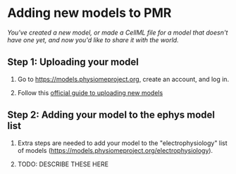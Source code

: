 # Adding new models to PMR

_You've created a new model, or made a CellML file for a model that doesn't have one yet, and now you'd like to share it with the world._

## Step 1: Uploading your model

1. Go to https://models.physiomeproject.org, create an account, and log in.

2. Follow this [official guide to uploading new models](https://aucklandphysiomerepository.readthedocs.io/en/latest/quickstart.html)

## Step 2: Adding your model to the ephys model list

1. Extra steps are needed to add your model to the "electrophysiology" list of models (https://models.physiomeproject.org/electrophysiology).

2. TODO: DESCRIBE THESE HERE





